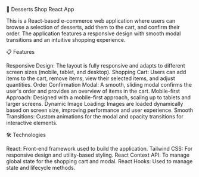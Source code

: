 🍰 Desserts Shop React App

This is a React-based e-commerce web application where users can browse a selection of desserts, add them to the cart, and confirm their order. The application features a responsive design with smooth modal transitions and an intuitive shopping experience.

📋 Features

Responsive Design: The layout is fully responsive and adapts to different screen sizes (mobile, tablet, and desktop).
Shopping Cart: Users can add items to the cart, remove items, view their selected items, and adjust quantities.
Order Confirmation Modal: A smooth, sliding modal confirms the user's order and provides an overview of items in the cart.
Mobile-first Approach: Designed with a mobile-first approach, scaling up to tablets and larger screens.
Dynamic Image Loading: Images are loaded dynamically based on screen size, improving performance and user experience.
Smooth Transitions: Custom animations for the modal and opacity transitions for interactive elements.

🛠️ Technologies

React: Front-end framework used to build the application.
Tailwind CSS: For responsive design and utility-based styling.
React Context API: To manage global state for the shopping cart and modal.
React Hooks: Used to manage state and lifecycle methods.